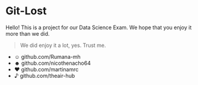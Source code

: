 # Git-Lost
Hello! This is a project for our Data Science Exam. 
We hope that you enjoy it more than we did. 
> We did enjoy it a lot, yes. Trust me. 

- ☺ github.com/Rumana-mh
- ☻ github.com/nicothenacho64
- ♥ github.com/martinamrc
- ♪ github.com/theair-hub

